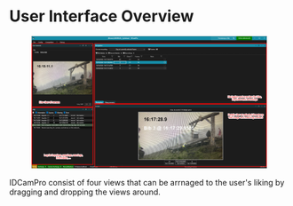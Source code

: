 # User Interface Overview

<figure><img src="../../.gitbook/assets/image (1).png" alt=""><figcaption></figcaption></figure>

IDCamPro consist of four views that can be arrnaged to the user's liking by dragging and dropping the views around.&#x20;

##
